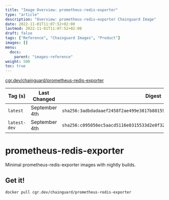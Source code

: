 ```yaml
---
title: "Image Overview: prometheus-redis-exporter"
type: "article"
description: "Overview: prometheus-redis-exporter Chainguard Image"
date: 2022-11-01T11:07:52+02:00
lastmod: 2022-11-01T11:07:52+02:00
draft: false
tags: ["Reference", "Chainguard Images", "Product"]
images: []
menu:
  docs:
    parent: "images-reference"
weight: 500
toc: true
---
```


[cgr.dev/chainguard/prometheus-redis-exporter](https://github.com/chainguard-images/images/tree/main/images/prometheus-redis-exporter)

| Tag (s)       | Last Changed  | Digest                                                                    |
|---------------|---------------|---------------------------------------------------------------------------|
|  `latest`     | September 4th | `sha256:3adbdadaaef2458f2ae499e3817b80159887b8cd17c918a22b8799c8ab0c3b63` |
|  `latest-dev` | September 4th | `sha256:c095056ec5aacd5116e0315533d2e0f320ec5a9082ec5e136136081cf0ba5f28` |

# prometheus-redis-exporter

Minimal prometheus-redis-exporter images with nightly builds.

## Get it!

```shell
docker pull cgr.dev/chainguard/prometheus-redis-exporter
```
